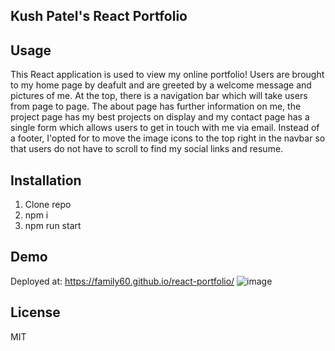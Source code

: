 ## Kush Patel's React Portfolio

## Usage
This React application is used to view my online portfolio! Users are brought to my home page by deafult and are
greeted by a welcome message and pictures of me. At the top, there is a navigation bar which will take users from
page to page. The about page has further information on me, the project page has my best projects on display and my contact page has a single form which allows users to get in touch with me via email. Instead of a footer, I'opted for to move the image icons to the top right in the navbar so that users do not have to scroll to find my social links and resume.

## Installation
1. Clone repo
2. npm i
3. npm run start

## Demo
Deployed at: https://family60.github.io/react-portfolio/
![image](https://user-images.githubusercontent.com/80120484/216193387-b6eb91b1-562f-45e7-a930-560c389a630d.png)


## License
MIT
